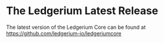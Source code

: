 The Ledgerium Latest Release
============================

The latest version of the Ledgerium Core can be found at
<https://github.com/ledgerium-io/ledgeriumcore>
